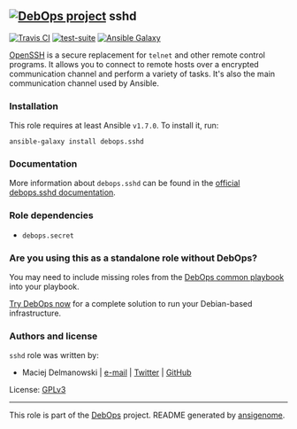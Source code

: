## [![DebOps project](http://debops.org/images/debops-small.png)](http://debops.org) sshd

[![Travis CI](http://img.shields.io/travis/debops/ansible-sshd.svg?style=flat)](http://travis-ci.org/debops/ansible-sshd) [![test-suite](http://img.shields.io/badge/test--suite-ansible--sshd-blue.svg?style=flat)](https://github.com/debops/test-suite/tree/master/ansible-sshd/)  [![Ansible Galaxy](http://img.shields.io/badge/galaxy-debops.sshd-660198.svg?style=flat)](https://galaxy.ansible.com/list#/roles/1602)

[OpenSSH](http://www.openssh.com/) is a secure replacement for `telnet`
and other remote control programs. It allows you to connect to remote hosts
over a encrypted communication channel and perform a variety of tasks. It's
also the main communication channel used by Ansible.

### Installation

This role requires at least Ansible `v1.7.0`. To install it, run:

    ansible-galaxy install debops.sshd

### Documentation

More information about `debops.sshd` can be found in the
[official debops.sshd documentation](http://docs.debops.org/en/latest/ansible/roles/ansible-sshd/docs/).


### Role dependencies

- `debops.secret`

### Are you using this as a standalone role without DebOps?

You may need to include missing roles from the [DebOps common
playbook](https://github.com/debops/debops-playbooks/blob/master/playbooks/common.yml)
into your playbook.

[Try DebOps now](https://github.com/debops/debops) for a complete solution to run your Debian-based infrastructure.





### Authors and license

`sshd` role was written by:
- Maciej Delmanowski | [e-mail](mailto:drybjed@gmail.com) | [Twitter](https://twitter.com/drybjed) | [GitHub](https://github.com/drybjed)

License: [GPLv3](https://tldrlegal.com/license/gnu-general-public-license-v3-%28gpl-3%29)

***

This role is part of the [DebOps](http://debops.org/) project. README generated by [ansigenome](https://github.com/nickjj/ansigenome/).
